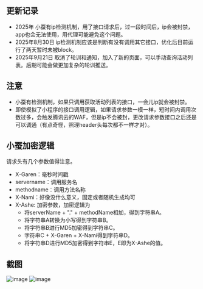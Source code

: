 ## 更新记录
- 2025年 小蚕有ip检测机制，用了接口请求后，过一段时间后，ip会被封禁，app也会无法使用，用代理可能避免这个问题。
- 2025年8月30日 ip检测机制应该是判断有没有调用其它接口，优化后目前运行了两天暂时未被block。
- 2025年9月21日 取消了轮训和通知，加入了新的页面，可以手动查询活动列表。后期可能会做更加复杂的轮训推送。
## 注意
- 小蚕有检测机制，如果只调用获取活动列表的接口，一会儿ip就会被封禁。
- 即使模拟了小程序的接口调用逻辑，如果请求参数一模一样，短时间内调用次数过多，会触发腾讯云的WAF，但是ip不会被封，更改请求参数接口之后还是可以调通（有点奇怪，照理header头每次都不一样才对）。
## 小蚕加密逻辑
请求头有几个参数值得注意。
- X-Garen：毫秒时间戳
- servername：调用服务名
- methodname：调用方法名称
- X-Nami：好像没什么意义，固定或者随机生成均可
- X-Ashe: 加密参数，加密逻辑为
  - 将serverName + "." + methodName相加，得到字符串A。
  - 将字符串A转换为小写得到字符串B。
  - 将字符串B进行MD5加密得到字符串C。
  - 字符串C + X-Garen + X-Nami得到字符串D。
  - 将字符串D进行MD5加密得到字符串E，E即为X-Ashe的值。
## 截图
![image](https://github.com/lyrric/xiaochan/blob/main/images/index.png) 
![image](https://github.com/lyrric/xiaochan/blob/main/images/location.png)

